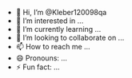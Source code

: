 - 👋 Hi, I’m @Kleber120098qa
- 👀 I’m interested in ...
- 🌱 I’m currently learning ...
- 💞️ I’m looking to collaborate on ...
- 📫 How to reach me ...
- 😄 Pronouns: ...
- ⚡ Fun fact: ...

<!---
Kleber120098qa/Kleber120098qa is a ✨ special ✨ repository because its `README.md` (this file) appears on your GitHub profile.
You can click the Preview link to take a look at your changes.
--->
